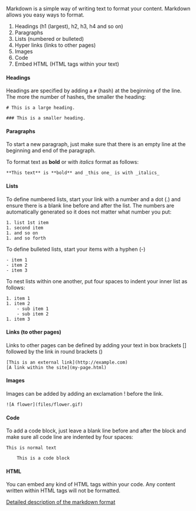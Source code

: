 Markdown is a simple way of writing text to format your content. Markdown
allows you easy ways to format.

  1. Headings (h1 (largest), h2, h3, h4 and so on) 
  2. Paragraphs
  3. Lists (numbered or bulleted)
  4. Hyper links (links to other pages)
  5. Images 
  6. Code
  7. Embed HTML (HTML tags within your text)

#### Headings

Headings are specified by adding a `#` (hash) at the beginning of the line.
The more the number of hashes, the smaller the heading:

    
    
    # This is a large heading.
    
    ### This is a smaller heading.
    

#### Paragraphs

To start a new paragraph, just make sure that there is an empty line at the
beginning and end of the paragraph.

To format text as **bold** or with _italics_ format as follows:

    
    
    **This text** is **bold** and _this one_ is with _italics_
    

#### Lists

To define numbered lists, start your link with a number and a dot (.) and
ensure there is a blank line before and after the list. The numbers are
automatically generated so it does not matter what number you put:

    
    
    1. list 1st item
    1. second item
    1. and so on
    1. and so forth
    

To define bulleted lists, start your items with a hyphen (-)

    
    
    - item 1
    - item 2
    - item 3
    

To nest lists within one another, put four spaces to indent your inner list as
follows:

    
    
    1. item 1
    1. item 2
        - sub item 1
        - sub item 2
    1. item 3
    

#### Links (to other pages)

Links to other pages can be defined by adding your text in box brackets []
followed by the link in round brackets ()

    
    
    [This is an external link](http://example.com)
    [A link within the site](my-page.html)
    

#### Images

Images can be added by adding an exclamation ! before the link.

    
    
    ![A flower](files/flower.gif)
    

#### Code

To add a code block, just leave a blank line before and after the block and
make sure all code line are indented by four spaces:

    
    
    This is normal text
    
        This is a code block
    

#### HTML

You can embed any kind of HTML tags within your code. Any content written
within HTML tags will not be formatted.

[Detailed description of the markdown
format](http://daringfireball.net/projects/markdown/syntax)

